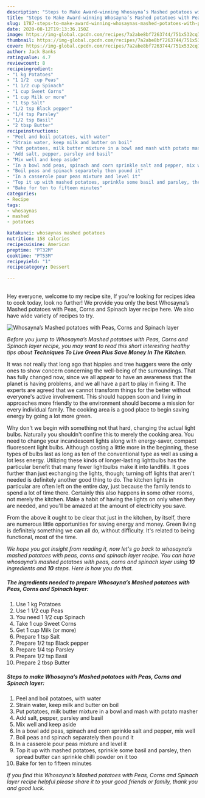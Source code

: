 ```yaml
---
description: "Steps to Make Award-winning Whosayna’s Mashed potatoes with Peas, Corns and Spinach layer"
title: "Steps to Make Award-winning Whosayna’s Mashed potatoes with Peas, Corns and Spinach layer"
slug: 1787-steps-to-make-award-winning-whosaynas-mashed-potatoes-with-peas-corns-and-spinach-layer
date: 2020-08-12T19:13:36.150Z
image: https://img-global.cpcdn.com/recipes/7a2abe8bf7263744/751x532cq70/whosaynas-mashed-potatoes-with-peas-corns-and-spinach-layer-recipe-main-photo.jpg
thumbnail: https://img-global.cpcdn.com/recipes/7a2abe8bf7263744/751x532cq70/whosaynas-mashed-potatoes-with-peas-corns-and-spinach-layer-recipe-main-photo.jpg
cover: https://img-global.cpcdn.com/recipes/7a2abe8bf7263744/751x532cq70/whosaynas-mashed-potatoes-with-peas-corns-and-spinach-layer-recipe-main-photo.jpg
author: Jack Banks
ratingvalue: 4.7
reviewcount: 8
recipeingredient:
- "1 kg Potatoes"
- "1 1/2  cup Peas"
- "1 1/2 cup Spinach"
- "1 cup Sweet Corns"
- "1 cup Milk or more"
- "1 tsp Salt"
- "1/2 tsp Black pepper"
- "1/4 tsp Parsley"
- "1/2 tsp Basil"
- "2 tbsp Butter"
recipeinstructions:
- "Peel and boil potatoes, with water"
- "Strain water, keep milk and butter on boil"
- "Put potatoes, milk butter mixture in a bowl and mash with potato masher"
- "Add salt, pepper, parsley and basil"
- "Mix well and keep aside"
- "In a bowl add peas, spinach and corn sprinkle salt and pepper, mix well"
- "Boil peas and spinach separately then pound it"
- "In a casserole pour peas mixture and level it"
- "Top it up with mashed potatoes, sprinkle some basil and parsley, then spread butter can sprinkle chilli powder on it too"
- "Bake for ten to fifteen minutes"
categories:
- Recipe
tags:
- whosaynas
- mashed
- potatoes

katakunci: whosaynas mashed potatoes 
nutrition: 158 calories
recipecuisine: American
preptime: "PT32M"
cooktime: "PT53M"
recipeyield: "1"
recipecategory: Dessert

---
```

<br>
Hey everyone, welcome to my recipe site, If you're looking for recipes idea to cook today, look no further! We provide you only the best Whosayna’s Mashed potatoes with Peas, Corns and Spinach layer recipe here. We also have wide variety of recipes to try.
<br>


![Whosayna’s Mashed potatoes with Peas, Corns and Spinach layer](https://img-global.cpcdn.com/recipes/7a2abe8bf7263744/751x532cq70/whosaynas-mashed-potatoes-with-peas-corns-and-spinach-layer-recipe-main-photo.jpg)

<i>Before you jump to Whosayna’s Mashed potatoes with Peas, Corns and Spinach layer recipe, you may want to read this short interesting healthy tips about 
<strong>Techniques To Live Green Plus Save Money In The Kitchen</strong>.</i>
</br>

It was not really that long ago that hippies and tree huggers were the only ones to show concern concerning the well-being of the surroundings. That has fully changed now, since we all appear to have an awareness that the planet is having problems, and we all have a part to play in fixing it. The experts are agreed that we cannot transform things for the better without everyone's active involvement. This should happen soon and living in approaches more friendly to the environment should become a mission for every individual family. The cooking area is a good place to begin saving energy by going a lot more green.

Why don't we begin with something not that hard, changing the actual light bulbs. Naturally you shouldn't confine this to merely the cooking area. You need to change your incandescent lights along with energy-saver, compact fluorescent light bulbs. Although costing a little more in the beginning, these types of bulbs last as long as ten of the conventional type as well as using a lot less energy. Utilizing these kinds of longer-lasting lightbulbs has the particular benefit that many fewer lightbulbs make it into landfills. It goes further than just exchanging the lights, though; turning off lights that aren't needed is definitely another good thing to do. The kitchen lights in particular are often left on the entire day, just because the family tends to spend a lot of time there. Certainly this also happens in some other rooms, not merely the kitchen. Make a habit of having the lights on only when they are needed, and you'll be amazed at the amount of electricity you save.

From the above it ought to be clear that just in the kitchen, by itself, there are numerous little opportunities for saving energy and money. Green living is definitely something we can all do, without difficulty. It's related to being functional, most of the time.


<i>We hope you got insight from reading it, now let's go back to whosayna’s mashed potatoes with peas, corns and spinach layer recipe. You can have whosayna’s mashed potatoes with peas, corns and spinach layer using <strong>10</strong> ingredients and <strong>10</strong> steps. Here is how you do that.
</i>

##### The ingredients needed to prepare Whosayna’s Mashed potatoes with Peas, Corns and Spinach layer:

1. Use 1 kg Potatoes
1. Use 1 1/2  cup Peas
1. You need 1 1/2 cup Spinach
1. Take 1 cup Sweet Corns
1. Get 1 cup Milk (or more)
1. Prepare 1 tsp Salt
1. Prepare 1/2 tsp Black pepper
1. Prepare 1/4 tsp Parsley
1. Prepare 1/2 tsp Basil
1. Prepare 2 tbsp Butter


##### Steps to make Whosayna’s Mashed potatoes with Peas, Corns and Spinach layer:

1. Peel and boil potatoes, with water
1. Strain water, keep milk and butter on boil
1. Put potatoes, milk butter mixture in a bowl and mash with potato masher
1. Add salt, pepper, parsley and basil
1. Mix well and keep aside
1. In a bowl add peas, spinach and corn sprinkle salt and pepper, mix well
1. Boil peas and spinach separately then pound it
1. In a casserole pour peas mixture and level it
1. Top it up with mashed potatoes, sprinkle some basil and parsley, then spread butter can sprinkle chilli powder on it too
1. Bake for ten to fifteen minutes


<i>If you find this Whosayna’s Mashed potatoes with Peas, Corns and Spinach layer recipe helpful please share it to your good friends or family, thank you and good luck.</i>
